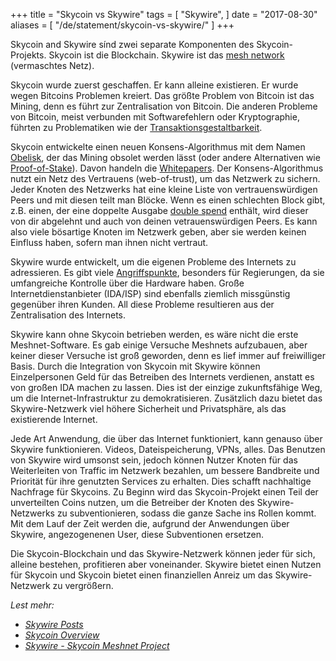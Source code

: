+++
title = "Skycoin vs Skywire"
tags = [
    "Skywire",
]
date = "2017-08-30"
aliases = [
	"/de/statement/skycoin-vs-skywire/"
]
+++

Skycoin and Skywire sínd zwei separate Komponenten des Skycoin-Projekts.
Skycoin ist die Blockchain. Skywire ist das [mesh network](https://en.wikipedia.org/wiki/Mesh_networking) (vermaschtes Netz).

Skycoin wurde zuerst geschaffen. Er kann alleine existieren.
Er wurde wegen Bitcoins Problemen kreiert. Das größte Problem von Bitcoin ist das Mining, denn
es führt zur Zentralisation von Bitcoin. Die anderen Probleme von Bitcoin, meist verbunden mit Softwarefehlern oder Kryptographie, führten zu Problematiken wie der [Transaktionsgestaltbarkeit](https://en.bitcoin.it/wiki/Transaction_Malleability).

Skycoin entwickelte einen neuen Konsens-Algorithmus mit dem Namen [Obelisk](https://www.skycoin.net/whitepapers), der das Mining obsolet werden lässt (oder andere Alternativen wie [Proof-of-Stake](https://en.wikipedia.org/wiki/Proof-of-stake)).
Davon handeln die [Whitepapers](https://www.skycoin.net/whitepapers).
Der Konsens-Algorithmus nutzt ein Netz des Vertrauens (web-of-trust), um das Netzwerk zu sichern.
Jeder Knoten des Netzwerks hat eine kleine Liste von vertrauenswürdigen Peers und mit diesen teilt man Blöcke.
Wenn es einen schlechten Block gibt, z.B. einen, der eine doppelte Ausgabe [double spend](https://en.wikipedia.org/wiki/Double-spending) enthält, wird dieser von dir abgelehnt und auch von deinen vetrauenswürdigen Peers. Es kann also viele bösartige Knoten im Netzwerk geben, aber sie werden keinen Einfluss haben, sofern man ihnen nicht vertraut.

Skywire wurde entwickelt, um die eigenen Probleme des Internets zu adressieren. Es gibt viele [Angriffspunkte](https://en.wikipedia.org/wiki/BGP_hijacking), besonders für Regierungen, da sie umfangreiche Kontrolle über die Hardware haben. Große Internetdienstanbieter (IDA/ISP) sind ebenfalls ziemlich missgünstig gegenüber ihren Kunden.
All diese Probleme resultieren aus der Zentralisation des Internets.

Skywire kann ohne Skycoin betrieben werden, es wäre nicht die erste Meshnet-Software. Es gab einige Versuche Meshnets aufzubauen, aber keiner dieser Versuche ist groß geworden, denn es lief immer auf freiwilliger Basis.
Durch die Integration von Skycoin mit Skywire können Einzelpersonen Geld für das Betreiben des Internets verdienen, anstatt es von großen IDA machen zu lassen. Dies ist der einzige zukunftsfähige Weg, um die Internet-Infrastruktur zu demokratisieren. Zusätzlich dazu bietet das Skywire-Netzwerk viel höhere Sicherheit und Privatsphäre, als das existierende Internet.

Jede Art Anwendung, die über das Internet funktioniert, kann genauso über Skywire funktionieren.
Videos, Dateispeicherung, VPNs, alles. Das Benutzen von Skywire wird umsonst sein, jedoch können Nutzer Knoten für das Weiterleiten von Traffic im Netzwerk bezahlen, um bessere Bandbreite und Priorität für ihre genutzten Services zu erhalten. Dies schafft nachhaltige Nachfrage für Skycoins. Zu Beginn wird das Skycoin-Projekt einen Teil der unverteilten Coins nutzen, um die Betreiber der Knoten des Skywire-Netzwerks zu subventionieren, sodass die ganze Sache ins Rollen kommt. Mit dem Lauf der Zeit werden die, aufgrund der Anwendungen über Skywire, angezogenenen User, diese Subventionen ersetzen.

Die Skycoin-Blockchain und das Skywire-Netzwerk können jeder für sich, alleine bestehen, profitieren aber voneinander. Skywire bietet einen Nutzen für Skycoin und Skycoin bietet einen finanziellen Anreiz um das Skywire-Netzwerk zu vergrößern.

*Lest mehr:*

* *[Skywire Posts](/tags/skywire/)*
* *[Skycoin Overview](/overview/skycoin-overview/)*
* *[Skywire - Skycoin Meshnet Project](/overview/skywire-skycoin-meshnet-project/)*
